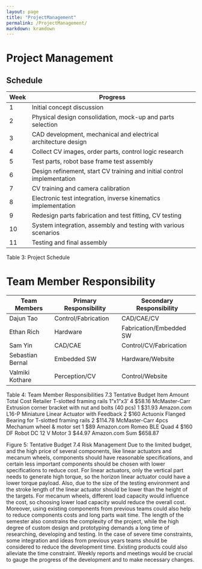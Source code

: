 ```yaml
---
layout: page
title: "ProjectManagement"
permalink: /ProjectManagement/
markdown: kramdown
---
```


# Project Management
## Schedule
| Week | Progress |
| --- | --- |
| 1 | Initial concept discussion |
| 2 | Physical design consolidation, mock-up and parts selection |
| 3 | CAD development, mechanical and electrical architecture design |
| 4 | Collect CV images, order parts, control logic research |
| 5 | Test parts, robot base frame test assembly |
| 6 | Design refinement, start CV training and initial control implementation  |
| 7 | CV training and camera calibration |
| 8 | Electronic test integration,  inverse kinematics implementation |
| 9 | Redesign parts fabrication and test fitting, CV testing  |
| 10| System integration, assembly and testing with various scenarios |
| 11| Testing and final assembly |

Table 3: Project Schedule

# Team Member Responsibility
| Team Members | Primary Responsibility | Secondary Responsibility |
| --- | --- | --- |
| Dajun Tao | Control/Fabrication | CAD/CAE/CV |
| Ethan Rich | Hardware | Fabrication/Embedded SW |
| Sam Yin | CAD/CAE | Control/CV/Fabrication |
| Sebastian Bernal | Embedded SW | Hardware/Website |
| Valmiki Kothare | Perception/CV | Control/Website |

Table 4: Team Member Responsibilities
7.3 Tentative Budget
Item
Amount
Total Cost
Retailer
T-slotted framing rails 1”x1”x3’
4
$58.16
McMaster-Carr
Extrusion corner bracket with nut and bolts (40 pcs)
1
$31.93
Amazon.com
L16-P Miniature Linear Actuator with Feedback
2
$160
Actuonix
Flanged Bearing for T-slotted framing rails
2
$114.78
McMaster-Carr
4pcs Mechanum wheel & motor set
1
$89
Amazon.com
Romeo BLE Quad
4
$160
DF Robot
DC 12 V Motor
3
$44.97
Amazon.com
Sum
$658.87



Figure 5: Tentative Budget
7.4 Risk Management
Due to the limited budget, and the high price of several components, like linear actuators and mecanum wheels, components should have reasonable specifications, and certain less important components should be chosen with lower specifications to reduce cost. For linear actuators, only the vertical part needs to generate high torque, so the horizon linear actuator could have a lower torque payload. Also, due to the size of the testing environment and the stroke length of the linear actuator should be lower than the height of the targets. For mecanum wheels, different load capacity would influence the cost, so choosing lower load capacity would reduce the overall cost. Moreover, using existing components from previous teams could also help to reduce components costs and long parts wait time.
The length of the semester also constrains the complexity of the project, while the high degree of custom design and prototyping demands a long time of researching, developing and testing. In the case of severe time constraints, some integration and ideas from previous years teams should be considered to reduce the development time. Existing products could also alleviate the time constraint. Weekly reports and meetings would be crucial to gauge the progress of the development and to make necessary changes.
